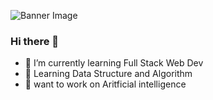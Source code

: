 ![Banner Image](https://ibugithub.github.io/myReadme.md-imgages/img.png)

### Hi there 👋
- 🌱 I’m currently learning Full Stack Web Dev
- 🌱 Learning Data Structure and Algorithm
- 🔭 want to work on Aritficial intelligence

<!--
**ibugithub/ibugithub** is a ✨ _special_ ✨ repository because its `README.md` (this file) appears on your GitHub profile.

Here are some ideas to get you started:

- 👯 I’m looking to collaborate on ...
- 🤔 I’m looking for help with ...
- 💬 Ask me about ...
- 📫 How to reach me: ...
- 😄 Pronouns: ...
- ⚡ Fun fact: ...
-->
